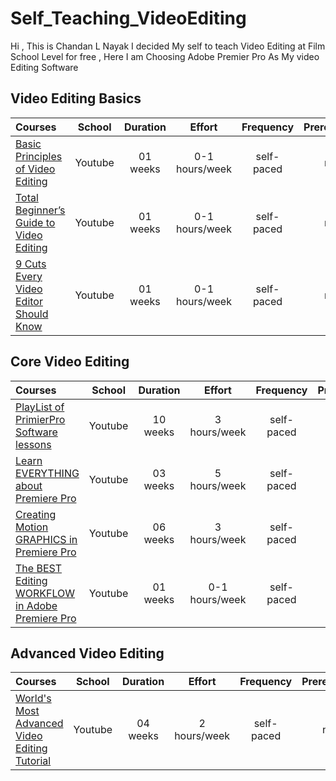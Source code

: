 # Self_Teaching_VideoEditing

Hi , This is Chandan L Nayak 
I decided My self to teach Video Editing at Film School Level for free , Here I am Choosing Adobe Premier Pro As My video Editing Software

## Video Editing Basics

Courses | School | Duration | Effort | Frequency | Prerequisites
:-- | :--: | :--: | :--: | :--: | :--:
[Basic Principles of Video Editing](https://youtu.be/yXcD4KVShO4) | Youtube | 01 weeks | 0-1 hours/week | self-paced | none
[Total Beginner’s Guide to Video Editing](https://youtu.be/oC3gXr1s_aU) | Youtube | 01 weeks | 0-1 hours/week | self-paced | none
[9 Cuts Every Video Editor Should Know](https://youtu.be/Wv3Hmf2Dxlo) | Youtube | 01 weeks | 0-1 hours/week | self-paced | none

## Core Video Editing 

Courses | School | Duration | Effort | Frequency | Prerequisites
:-- | :--: | :--: | :--: | :--: | :--:
[PlayList of PrimierPro Software lessons](https://youtube.com/playlist?list=PLuz8v_brMXJaOnZmyppjsx5RfSkVbbfT7) | Youtube | 10 weeks | 3 hours/week | self-paced | none
[Learn EVERYTHING about Premiere Pro](https://youtu.be/1-sNJs-MFYo) | Youtube | 03 weeks | 5 hours/week | self-paced | none
[Creating Motion GRAPHICS in Premiere Pro](https://youtube.com/playlist?list=PLfSe9rit393QucTqr5YNTv5rr4nr0Q3Sm) | Youtube | 06 weeks | 3 hours/week | self-paced | none
[The BEST Editing WORKFLOW in Adobe Premiere Pro](https://youtu.be/Si9lLGDPwv8) | Youtube | 01 weeks | 0-1 hours/week | self-paced | none

## Advanced Video Editing

Courses | School | Duration | Effort | Frequency | Prerequisites
:-- | :--: | :--: | :--: | :--: | :--:
[World's Most Advanced Video Editing Tutorial](https://youtu.be/O6ERELse_QY) | Youtube | 04 weeks | 2 hours/week | self-paced | none

